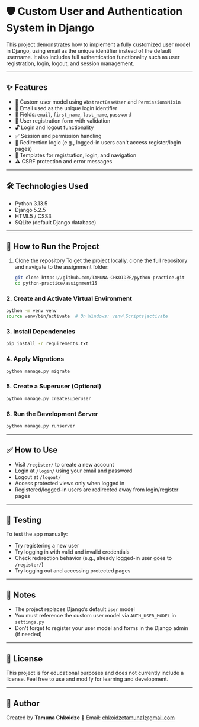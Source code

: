 # 🛡️ Custom User and Authentication System in Django

This project demonstrates how to implement a fully customized user model in Django, using email as the unique identifier
instead of the default username. It also includes full authentication functionality such as user registration, login,
logout, and session management.

---

## ✨ Features

- 🔐 Custom user model using `AbstractBaseUser` and `PermissionsMixin`
- 📧 Email used as the unique login identifier
- 📝 Fields: `email`, `first_name`, `last_name`, `password`
- 🧾 User registration form with validation
- 🔓 Login and logout functionality
- ✅ Session and permission handling
- 🔁 Redirection logic (e.g., logged-in users can't access register/login pages)
- 📄 Templates for registration, login, and navigation
- ⚠️ CSRF protection and error messages

---

## 🛠️ Technologies Used

- Python 3.13.5
- Django 5.2.5
- HTML5 / CSS3
- SQLite (default Django database)

---

## 🚀 How to Run the Project

1. Clone the repository
   To get the project locally, clone the full repository and navigate to the assignment folder:
   ```bash
   git clone https://github.com/TAMUNA-CHKOIDZE/python-practice.git
   cd python-practice/assignment15
   ```

### 2. Create and Activate Virtual Environment

```bash
python -m venv venv
source venv/bin/activate  # On Windows: venv\Scripts\activate
```

### 3. Install Dependencies

```bash
pip install -r requirements.txt
```

### 4. Apply Migrations

```bash
python manage.py migrate
```

### 5. Create a Superuser (Optional)

```bash
python manage.py createsuperuser
```

### 6. Run the Development Server

```bash
python manage.py runserver
```

---

## ✅ How to Use

* Visit `/register/` to create a new account
* Login at `/login/` using your email and password
* Logout at `/logout/`
* Access protected views only when logged in
* Registered/logged-in users are redirected away from login/register pages

---

## 🧪 Testing

To test the app manually:

* Try registering a new user
* Try logging in with valid and invalid credentials
* Check redirection behavior (e.g., already logged-in user goes to `/register/`)
* Try logging out and accessing protected pages

---

## 📌 Notes

* The project replaces Django’s default `User` model
* You must reference the custom user model via `AUTH_USER_MODEL` in `settings.py`
* Don't forget to register your user model and forms in the Django admin (if needed)

---

## 📃 License

This project is for educational purposes and does not currently include a license. Feel free to use and modify for
learning and development.

---

## 👤 Author

Created by **Tamuna Chkoidze**
📧 Email: [chkoidzetamuna1@gmail.com](mailto:chkoidzetamuna1@gmail.com)

